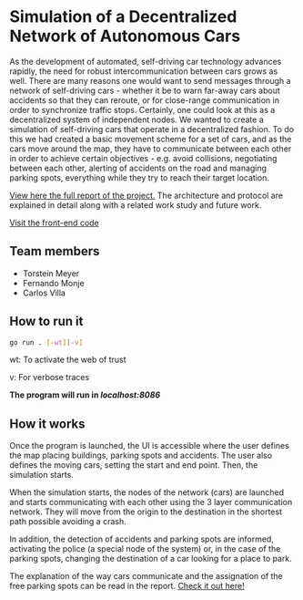 # Simulation of a Decentralized Network of Autonomous Cars

As the development of automated, self-driving car technology advances rapidly, the need
for robust intercommunication between cars grows as well. There are many reasons one would
want to send messages through a network of self-driving cars - whether it be to warn far-away
cars about accidents so that they can reroute, or for close-range communication in order to
synchronize traffic stops. Certainly, one could look at this as a decentralized system of
independent nodes. We wanted to create a simulation of self-driving cars that operate in a
decentralized fashion. To do this we had created a basic movement scheme for a set of cars, and
as the cars move around the map, they have to communicate between each other in order to
achieve certain objectives - e.g. avoid collisions, negotiating between each other, alerting of
accidents on the road and managing parking spots, everything while they try to reach their target location.

[View here the full report of the project.](./blob/master/Report.pdf)
The architecture and protocol are explained in detail along with a related work study and future work.

[Visit the front-end code](https://github.com/carlosvillasanchez/decentralized-car-network-UI)

## Team members

- Torstein Meyer
- Fernando Monje
- Carlos Villa

## How to run it

```bash
go run . [-wt][-v]
```

wt: To activate the web of trust

v: For verbose traces

**The program will run in *localhost:8086***

## How it works

Once the program is launched, the UI is accessible where the user defines the map placing buildings, parking spots and accidents. The user also defines the moving cars, setting the start and end point. Then, the simulation starts.

When the simulation starts, the nodes of the network (cars) are launched and starts communicating with each other using the 3 layer communication network. They will move from the origin to the destination in the shortest path possible avoiding a crash.

In addition, the detection of accidents and parking spots are informed, activating the police (a special node of the system) or, in the case of the parking spots, changing the destination of a car looking for a place to park.

The explanation of the way cars communicate and the assignation of the free parking spots can be read in the report. [Check it out here!](./blob/master/Report.pdf)